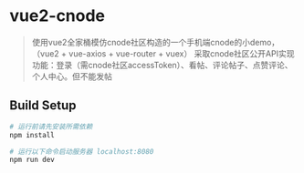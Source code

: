 # vue2-cnode

> 使用vue2全家桶模仿cnode社区构造的一个手机端cnode的小demo，（vue2 + vue-axios + vue-router + vuex）
> 采取cnode社区公开API实现功能：登录（需cnode社区accessToken）、看帖、评论帖子、点赞评论、个人中心。但不能发帖

## Build Setup

``` bash
# 运行前请先安装所需依赖
npm install

# 运行以下命令启动服务器 localhost:8080
npm run dev
```
